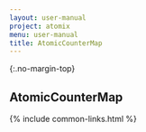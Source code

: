 ```yaml
---
layout: user-manual
project: atomix
menu: user-manual
title: AtomicCounterMap
---
```


{:.no-margin-top}
## AtomicCounterMap

{% include common-links.html %}

